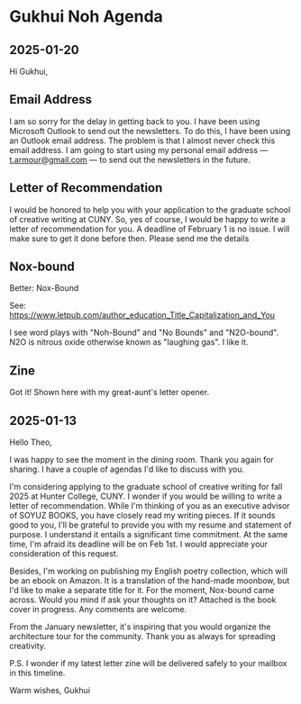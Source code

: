 # Gukhui Noh Agenda

## 2025-01-20

Hi Gukhui,

## Email Address
I am so sorry for the delay in getting back to you. I have been using Microsoft Outlook to send out the newsletters. To do this, I have been using an Outlook email address. The problem is that I almost never check this email address. I am going to start using my personal email address — t.armour@gmail.com — to send out the newsletters in the future.

## Letter of Recommendation

I would be honored to help you with your application to the graduate school of creative writing at CUNY. So, yes of course, I would be happy to write a letter of recommendation for you. A deadline of February 1 is no issue. I will make sure to get it done before then. Please send me the details

## Nox-bound
Better: Nox-Bound

See: https://www.letpub.com/author_education_Title_Capitalization_and_You

I see word plays with "Noh-Bound" and "No Bounds" and "N2O-bound". N2O is nitrous oxide otherwise known as "laughing gas". I like it.

## Zine
Got it! Shown here with my great-aunt's letter opener.


## 2025-01-13

Hello Theo,

I was happy to see the moment in the dining room. Thank you again for sharing. I have a couple of agendas I'd like to discuss with you.

I'm considering applying to the graduate school of creative writing for fall 2025 at Hunter College, CUNY. I wonder if you would be willing to write a letter of recommendation. While I'm thinking of you as an executive advisor of SOYUZ BOOKS, you have closely read my writing pieces. If it sounds good to you, I'll be grateful to provide you with my resume and statement of purpose. I understand it entails a significant time commitment. At the same time, I'm afraid its deadline will be on Feb 1st. I would appreciate your consideration of this request.

Besides, I'm working on publishing my English poetry collection, which will be an ebook on Amazon. It is a translation of the hand-made moonbow, but I'd like to make a separate title for it. For the moment, Nox-bound came across. Would you mind if ask your thoughts on it? Attached is the book cover in progress. Any comments are welcome.

From the January newsletter, it's inspiring that you would organize the architecture tour for the community. Thank you as always for spreading creativity.

P.S. I wonder if my latest letter zine will be delivered safely to your mailbox in this timeline.

Warm wishes,
Gukhui
